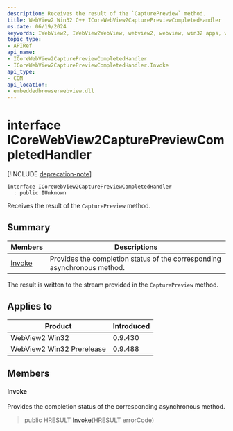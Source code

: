 ```yaml
---
description: Receives the result of the `CapturePreview` method.
title: WebView2 Win32 C++ ICoreWebView2CapturePreviewCompletedHandler
ms.date: 06/19/2024
keywords: IWebView2, IWebView2WebView, webview2, webview, win32 apps, win32, edge, ICoreWebView2, ICoreWebView2Controller, browser control, edge html, ICoreWebView2CapturePreviewCompletedHandler
topic_type: 
- APIRef
api_name:
- ICoreWebView2CapturePreviewCompletedHandler
- ICoreWebView2CapturePreviewCompletedHandler.Invoke
api_type:
- COM
api_location:
- embeddedbrowserwebview.dll
---
```


# interface ICoreWebView2CapturePreviewCompletedHandler

[!INCLUDE [deprecation-note](../includes/deprecation-note.md)]

```
interface ICoreWebView2CapturePreviewCompletedHandler
  : public IUnknown
```

Receives the result of the `CapturePreview` method.

## Summary

 Members                        | Descriptions
--------------------------------|---------------------------------------------
[Invoke](#invoke) | Provides the completion status of the corresponding asynchronous method.

The result is written to the stream provided in the `CapturePreview` method.

## Applies to

Product                         | Introduced
--------------------------------|---------------------------------------------
WebView2 Win32            |    0.9.430
WebView2 Win32 Prerelease |    0.9.488

## Members

#### Invoke

Provides the completion status of the corresponding asynchronous method.

> public HRESULT [Invoke](#invoke)(HRESULT errorCode)

